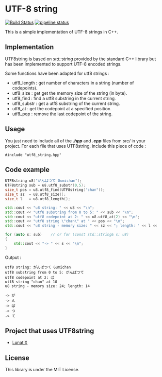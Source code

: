 # UTF-8 string #

[![Build Status](https://travis-ci.org/Gumichan01/utf8_string.svg?branch=master)](https://travis-ci.org/Gumichan01/utf8_string)
[![pipeline status](https://gitlab.com/Gumichan01/utf8_string/badges/master/pipeline.svg)](https://gitlab.com/Gumichan01/utf8_string/commits/master)

This is a simple implementation of UTF-8 strings in C++.

## Implementation ##

UTF8string is based on *std::string* provided by the standard C++ library
but has been implemented to support UTF-8 encoded strings.

Some functions have been adapted for utf8 strings :
 - utf8_length : get number of characters in a string (number of codepoints).
 - utf8_size   : get get the memory size of the string (in byte).
 - utf8_find   : find a utf8 substring in the current string.
 - utf8_substr : get a utf8 substring of the current string.
 - utf8_at     : get the codepoint at a specified position.
 - utf8_pop    : remove the last codepoint of the string.

## Usage ##

You just need to include all of the ***.hpp*** and ***.cpp*** files from *src/*
in your project. For each file that uses UTF8string, include this piece of code :

    #include "utf8_string.hpp"

## Code example ##

```cpp
UTF8string u8("がんばつて Gumichan");
UTF8string sub = u8.utf8_substr(0,5);
size_t pos = u8.utf8_find(UTF8string("chan"));
size_t sz  = u8.utf8_size();
size_t l   = u8.utf8_length();

std::cout << "u8 string: " << u8 << "\n";
std::cout << "utf8 substring from 0 to 5: " << sub << "\n";
std::cout << "utf8 codepoint at 2: " << u8.utf8_at(2) << "\n";
std::cout << "utf8 string \"chan\" at " << pos << "\n";
std::cout << "u8 string - memory size: " << sz << "; length: " << l << "\n\n";

for (auto s: sub)    // or for (const std::string& s: u8)
{
    std::cout << "-> " << s << "\n";
}

```

Output :

```
utf8 string: がんばつて Gumichan
utf8 substring from 0 to 5: がんばつて
utf8 codepoint at 2: ば
utf8 string "chan" at 10
u8 string - memory size: 24; length: 14

-> が
-> ん
-> ば
-> つ
-> て

```

## Project that uses UTF8string ##

- [LunatiX](https://github.com/Gumichan01/lunatix)

## License ##

This library is under the MIT License.
